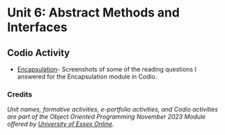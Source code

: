 <!--layout: page
title: "OOP Unit 6 "
permalink: /oop_unit6-->

# Unit 6: Abstract Methods and Interfaces

<!--_**In this unit we shall: <br>**_
_-Consider the benefits of using interfaces in Python.<br>
-Develop a Python program which uses interfaces.<br>
-Recognise the metrics which are used to evaluate the effectiveness of an object oriented program.<br>_

_**On completion of this unit you will be able to:**_
_-Describe the ways in which interfaces support Python code design.<br>
-Write a Python program which applies interfaces.<br>
-Define the metrics by which an object oriented program can be assessed._<br>-->

## Codio Activity
- [Encapsulation](https://github.com/patzsantos/e-portfolio-uoeo/tree/module2/oop/Unit%206/Encapsulation)- Screenshots of some of the reading questions I answered for the Encapsulation module in Codio.<br>

### Credits
_Unit names, formative activities, e-portfolio activities, and Codio activities are part of the Object Oriented Programming November 2023 Module offered by [University of Essex Online](https://www.essex.ac.uk/study-online)._
